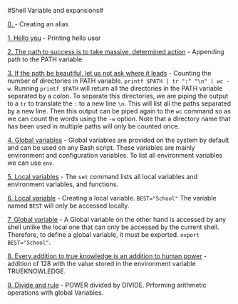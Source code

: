 #Shell Variable and expansions#

[0. <o>](./0-alias) - Creating an alias

[1. Hello you](./1-hello_you) - Printing hello user

[2. The path to success is to take massive, determined action](./2-path) - Appending path to the PATH variable

[3. If the path be beautiful, let us not ask where it leads](./3-paths) - Counting the number of directories in PATH variable. `printf $PATH | tr ":" "\n" | wc -w`. Running `printf $PATH` will return all the directories in the PATH variable separated by a colon. To separate this directories, we are piping the output to a `tr` to translate the `:` to a new line `\n`. This will list all the paths separated by a new line. Then this output can be piped again to the `wc` command so as we can count the words using the `-w` option. Note that a directory name that has been used in multiple paths will only be counted once.
 
[4. Global variables](./4-global_variables) - Global variables are provided on the system by default and can be used on any Bash script. These variables are mainly environment and configuration variables. To list all environment variables we can use `env`.

[5. Local variables](./5-local_variables) - The `set` command lists all local variables and environment variables, and functions.

[6. Local variable](./6-create_local_variable) - Creating a local variable. `BEST="School"` The variable named `BEST` will only be accessed locally.

[7. Global variable](./7-create_global_variable) - A Global variable on the other hand is accessed by any shell unlike the local one that can only be accessed by the current shell. Therefore, to define a global variable, it must be exported. `export BEST="School"`.

[8. Every addition to true knowledge is an addition to human power](./8-true_knowledge) - addition of 128 with the value stored in the environment variable TRUEKNOWLEDGE. 

[9. Divide and rule](./9-divide_and_rule) - POWER divided by DIVIDE. Prforming arithmetic operations with global Variables.


